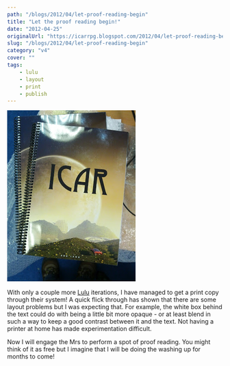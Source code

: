 ```yaml
---
path: "/blogs/2012/04/let-proof-reading-begin"
title: "Let the proof reading begin!"
date: "2012-04-25"
originalUrl: "https://icarrpg.blogspot.com/2012/04/let-proof-reading-begin.html"
slug: "/blogs/2012/04/let-proof-reading-begin"
category: "v4"
cover: ""
tags:
    - lulu
    - layout
    - print
    - publish
---
```

![Icar proof reader test print](./images/books-v4-proofreadercopies.jpg)

With only a couple more [Lulu](http://www.lulu.com) iterations, I have managed to get a print copy through their system! A quick flick through has shown that there are some layout problems but I was expecting that. For example, the white box behind the text could do with being a little bit more opaque - or at least blend in such a way to keep a good contrast between it and the text. Not having a printer at home has made experimentation difficult.  

Now I will engage the Mrs to perform a spot of proof reading. You might think of it as free but I imagine that I will be doing the washing up for months to come!